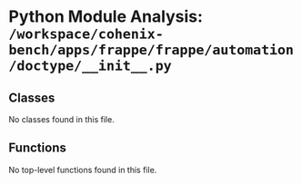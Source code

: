 # Python Module Analysis: `/workspace/cohenix-bench/apps/frappe/frappe/automation/doctype/__init__.py`

## Classes

No classes found in this file.


## Functions

No top-level functions found in this file.
